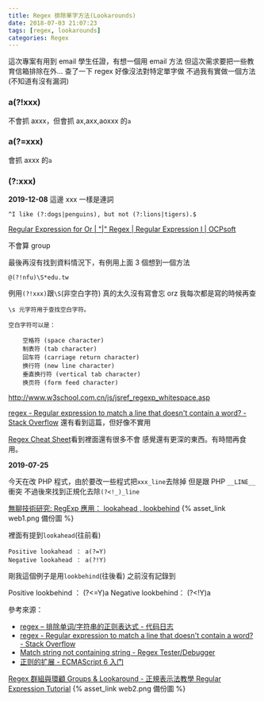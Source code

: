 ```yaml
---
title: Regex 排除單字方法(Lookarounds)
date: 2018-07-03 21:07:23
tags: [regex, lookarounds]
categories: Regex
---
```


這次專案有用到 email 學生任證，有想一個用 email 方法
但這次需求要把一些教育信箱排除在外...
查了一下 regex 好像沒法對特定單字做
不過我有實做一個方法(不知道有沒有漏洞)

<!--more-->

### a(?!xxx)

不會抓 axxx，但會抓 ax,axx,aoxxx 的`a`

### a(?=xxx)

會抓 axxx 的`a`

### (?:xxx)

**2019-12-08**
這邊 xxx 一樣是連詞
```
^I like (?:dogs|penguins), but not (?:lions|tigers).$
```
[Regular Expression for Or | "|" Regex | Regular Expression I | OCPsoft](https://www.ocpsoft.org/tutorials/regular-expressions/or-in-regex/?fbclid=IwAR0AWbTPjZKC5bXSqGBfHOTMEqPG5T-K7lmQKs9UWd3yD0Qdmz3y1aUOSvI)

不會算 group

最後再沒有找到資料情況下，有例用上面 3 個想到一個方法



`@(?!nfu)\S*edu.tw`

例用`(?!xxx)`跟`\S`(非空白字符)
真的太久沒有寫會忘 orz
我每次都是寫的時候再查

```
\s 元字符用于查找空白字符。

空白字符可以是：

    空格符 (space character)
    制表符 (tab character)
    回车符 (carriage return character)
    换行符 (new line character)
    垂直换行符 (vertical tab character)
    换页符 (form feed character)
```

http://www.w3school.com.cn/js/jsref_regexp_whitespace.asp

[regex - Regular expression to match a line that doesn't contain a word? - Stack Overflow](https://stackoverflow.com/questions/406230/regular-expression-to-match-a-line-that-doesnt-contain-a-word)
還有看到這篇，但好像不實用

[Regex Cheat Sheet](http://www.rexegg.com/regex-quickstart.html#lookarounds)看到裡面還有很多不會
感覺還有更深的東西。有時間再食用。

**2019-07-25**

今天在改 PHP 程式，由於要改一些程式把`xxx_line`去除掉
但是跟 PHP `__LINE__`衝突
不過後來找到正規化去除`(?<!_)_line`

[無聊技術研究: RegExp 應用： lookahead , lookbehind](http://darkk6.blogspot.com/2017/03/regexp-lookahead-lookbehind.html) {% asset_link web1.png 備份圖 %}

裡面有提到`lookahead`(往前看)

    Positive lookahead ： a(?=Y)
    Negative lookahead ： a(?!Y)

剛我這個例子是用`lookbehind`(往後看)
之前沒有記錄到

Positive lookbehind ： (?<=Y)a
Negative lookbehind： (?<!Y)a

參考來源：

- [regex – 排除单词/字符串的正则表达式 - 代码日志](https://codeday.me/bug/20170511/14935.html)
- [regex - Regular expression to match a line that doesn't contain a word? - Stack Overflow](https://stackoverflow.com/questions/406230/regular-expression-to-match-a-line-that-doesnt-contain-a-word)
- [Match string not containing string - Regex Tester/Debugger](https://www.regextester.com/15)
- [正则的扩展 - ECMAScript 6 入门](http://es6.ruanyifeng.com/#docs/regex)




[Regex 群組與環顧 Groups & Lookaround - 正規表示法教學 Regular Expression Tutorial](https://www.fooish.com/regex-regular-expression/groups-lookaround.html) {% asset_link web2.png 備份圖 %}